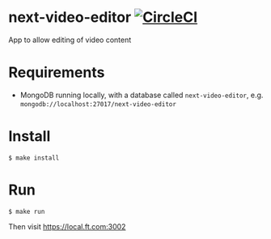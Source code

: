 # next-video-editor [![CircleCI](https://circleci.com/gh/Financial-Times/next-video-editor.svg?style=svg)](https://circleci.com/gh/Financial-Times/next-video-editor)

App to allow editing of video content

# Requirements

 * MongoDB running locally, with a database called `next-video-editor`, e.g. `mongodb://localhost:27017/next-video-editor`

# Install

    $ make install

# Run

    $ make run

Then visit https://local.ft.com:3002
